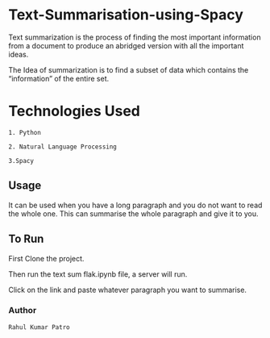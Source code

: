 # Text-Summarisation-using-Spacy

Text summarization is the process of finding the most important information from a document to produce an abridged version with all the important ideas.

The Idea of summarization is to find a subset of data which contains the “information” of the entire set.


# Technologies Used
```
1. Python

2. Natural Language Processing

3.Spacy

```

## Usage

It can be used when you have a long paragraph and you do not want to read the whole one. This can summarise the whole paragraph and give it to you.


## To Run

First Clone the project.

Then run the text sum flak.ipynb file, a server will run.

Click on the link and paste whatever paragraph you want to summarise.


### Author 
```
Rahul Kumar Patro


